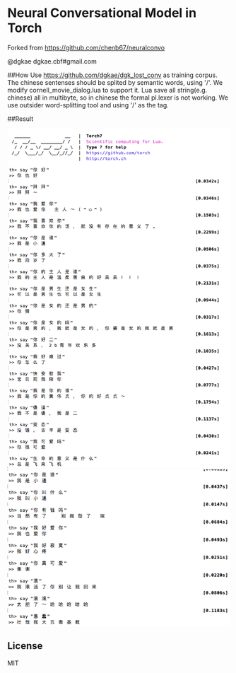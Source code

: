 # Neural Conversational Model in Torch

Forked from https://github.com/chenb67/neuralconvo

@dgkae dgkae.cbf#gmail.com

##How
Use https://github.com/dgkae/dgk_lost_conv as training corpus. The chinese sentenses should be splited by semantic words, using '/'. We modify cornell_movie_dialog.lua to support it. Lua save all string(e.g. chinese) all in multibyte, so in chinese the formal pl.lexer is not working. We use outsider word-splitting tool and using '/' as the tag.

##Result

![result](a.png)
![result2](b.png)


## License

MIT 

